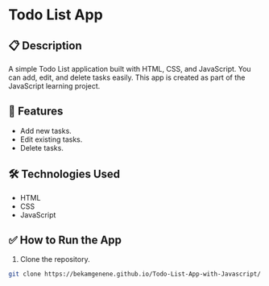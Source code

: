 # Todo List App

## 📋 Description
A simple Todo List application built with HTML, CSS, and JavaScript. You can add, edit, and delete tasks easily. This app is created as part of the JavaScript learning project.

## 🚀 Features
- Add new tasks.
- Edit existing tasks.
- Delete tasks.

## 🛠️ Technologies Used
- HTML
- CSS
- JavaScript

## ✅ How to Run the App
1. Clone the repository.
```bash
git clone https://bekamgenene.github.io/Todo-List-App-with-Javascript/
